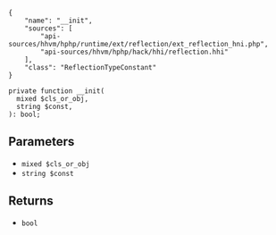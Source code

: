 ``` yamlmeta
{
    "name": "__init",
    "sources": [
        "api-sources/hhvm/hphp/runtime/ext/reflection/ext_reflection_hni.php",
        "api-sources/hhvm/hphp/hack/hhi/reflection.hhi"
    ],
    "class": "ReflectionTypeConstant"
}
```




``` Hack
private function __init(
  mixed $cls_or_obj,
  string $const,
): bool;
```




## Parameters




+ ` mixed $cls_or_obj `
+ ` string $const `




## Returns




* ` bool `
<!-- HHAPIDOC -->
